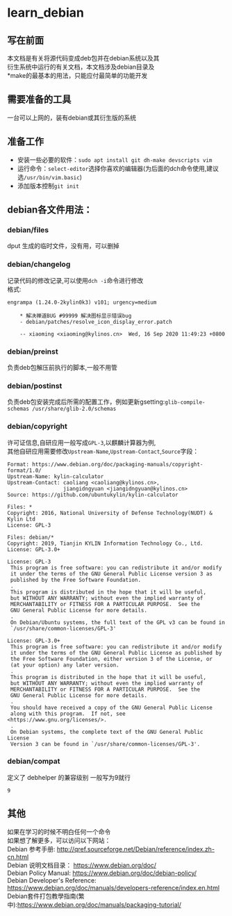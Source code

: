 # learn_debian

## 写在前面
本文档是有关将源代码变成deb包并在debian系统以及其  
衍生系统中运行的有关文档，本文档涉及debian目录及  
*make的最基本的用法，只能应付最简单的功能开发

## 需要准备的工具
一台可以上网的，装有debian或其衍生版的系统  

## 准备工作
* 安装一些必要的软件：`sudo apt install git dh-make devscripts vim`
* 运行命令：`select-editor`选择你喜欢的编辑器(为后面的dch命令使用,建议选`/usr/bin/vim.basic`)
* 添加版本控制`git init`

## debian各文件用法：
### debian/files
dput 生成的临时文件，没有用，可以删掉
### debian/changelog
记录代码的修改记录,可以使用`dch -i`命令进行修改  
格式:
``` 
engrampa (1.24.0-2kylin0k3) v101; urgency=medium                        

    * 解决禅道BUG #99999 解决图标显示错误bug                                   
    - debian/patches/resolve_icon_display_error.patch                   

    -- xiaoming <xiaoming@kylinos.cn>  Wed, 16 Sep 2020 11:49:23 +0800     
```
### debian/preinst
负责deb包解压前执行的脚本,一般不用管

### debian/postinst
负责deb包安装完成后所需的配置工作，例如更新gsetting:`glib-compile-schemas /usr/share/glib-2.0/schemas`

### debian/copyright
许可证信息,自研应用一般写成`GPL-3`,以麒麟计算器为例,  
其他自研应用需要修改`Upstream-Name`,`Upstream-Contact`,`Source`字段：
```
Format: https://www.debian.org/doc/packaging-manuals/copyright-format/1.0/
Upstream-Name: kylin-calculator
Upstream-Contact: caoliang <caoliang@kylinos.cn>,
                  jiangidngyuan <jiangidngyuan@kylinos.cn>
Source: https://github.com/ubuntukylin/kylin-calculator

Files: *
Copyright: 2016, National University of Defense Technology(NUDT) & Kylin Ltd
License: GPL-3

Files: debian/*
Copyright: 2019, Tianjin KYLIN Information Technology Co., Ltd.
License: GPL-3.0+

License: GPL-3
 This program is free software: you can redistribute it and/or modify
 it under the terms of the GNU General Public License version 3 as
 published by the Free Software Foundation.
 .
 This program is distributed in the hope that it will be useful,
 but WITHOUT ANY WARRANTY; without even the implied warranty of
 MERCHANTABILITY or FITNESS FOR A PARTICULAR PURPOSE.  See the
 GNU General Public License for more details.
 .
 On Debian/Ubuntu systems, the full text of the GPL v3 can be found in
 `/usr/share/common-licenses/GPL-3'

License: GPL-3.0+
 This program is free software: you can redistribute it and/or modify
 it under the terms of the GNU General Public License as published by
 the Free Software Foundation, either version 3 of the License, or
 (at your option) any later version.
 .
 This program is distributed in the hope that it will be useful,
 but WITHOUT ANY WARRANTY; without even the implied warranty of
 MERCHANTABILITY or FITNESS FOR A PARTICULAR PURPOSE.  See the
 GNU General Public License for more details.
 .
 You should have received a copy of the GNU General Public License
 along with this program.  If not, see <https://www.gnu.org/licenses/>.
 .
 On Debian systems, the complete text of the GNU General Public License
 Version 3 can be found in `/usr/share/common-licenses/GPL-3'.
```

### debian/compat
定义了 debhelper 的兼容级别
一般写为9就行
```
9
```
## 其他
如果在学习的时候不明白任何一个命令  
如果想了解更多，可以访问以下网站：  
Debian 参考手册: http://qref.sourceforge.net/Debian/reference/index.zh-cn.html  
Debian 说明文档目录： https://www.debian.org/doc/  
Debian Policy Manual: https://www.debian.org/doc/debian-policy/  
Debian Developer's Reference: https://www.debian.org/doc/manuals/developers-reference/index.en.html  
Debian套件打包教學指南(繁中):https://www.debian.org/doc/manuals/packaging-tutorial/